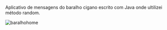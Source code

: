 Aplicativo de mensagens do baralho cigano escrito com Java onde ultilizei método random.

![baralhohome](https://github.com/minoru-yamanaka/Mensagem-do-baralho-cigano/assets/106222007/70b7b0de-2425-4b4e-bd8c-5ab80ab802c7)
